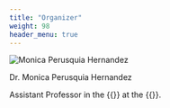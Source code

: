 ```yaml
---
title: "Organizer"
weight: 98
header_menu: true
---
```


![Monica Perusquia Hernandez](images/Mon.jpg)

Dr. Monica Perusquia Hernandez

Assistant Professor in the {{<extlink text="Cybernetics and Reality Engineering (CARE) Laboratory" href="https://carelab.info/en/" icon="fa fa-external-link">}}
 at the {{<extlink text="Nara Institute of Science and Technology (NAIST)" href="http://www.naist.jp/en/" icon="fa fa-external-link">}}.
